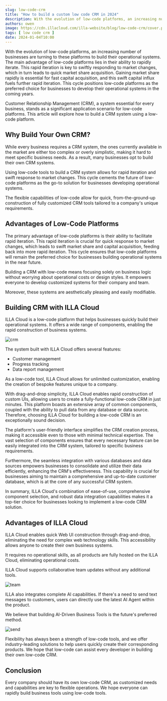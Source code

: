 ```yaml
---
slug: low-code-crm
title: "How to build a custom low code CRM in 2024"
description: With the evolution of low-code platforms, an increasing number of businesses are turning to these platforms to build their operational systems.
authors: owen
image: https://cdn.illacloud.com/illa-website/blog/low-code-crm/cover.png
tags: [ low code crm ]
date: 2024-01-04T10:00
---
```


With the evolution of low-code platforms, an increasing number of businesses are turning to these platforms to build their operational systems. The main advantage of low-code platforms lies in their ability to rapidly iterate. This rapid iteration is key to swiftly responding to market changes, which in turn leads to quick market share acquisition. Gaining market share rapidly is essential for fast capital acquisition, and this swift capital influx fuels further rapid iteration. This cycle positions low-code platforms as the preferred choice for businesses to develop their operational systems in the coming years.

Customer Relationship Management (CRM), a system essential for every business, stands as a significant application scenario for low-code platforms. This article will explore how to build a CRM system using a low-code platform.

## Why Build Your Own CRM?

While every business requires a CRM system, the ones currently available in the market are either too complex or overly simplistic, making it hard to meet specific business needs. As a result, many businesses opt to build their own CRM systems.

Using low-code tools to build a CRM system allows for rapid iteration and swift response to market changes. This cycle cements the future of low-code platforms as the go-to solution for businesses developing operational systems.

The flexible capabilities of low-code allow for quick, from-the-ground-up construction of fully customized CRM tools tailored to a company's unique requirements.

## Advantages of Low-Code Platforms

The primary advantage of low-code platforms is their ability to facilitate rapid iteration. This rapid iteration is crucial for quick response to market changes, which leads to swift market share and capital acquisition, feeding back into more rapid iteration. This cycle ensures that low-code platforms will remain the preferred choice for businesses building operational systems in the near future.

Building a CRM with low-code means focusing solely on business logic without worrying about operational costs or design styles. It empowers everyone to develop customized systems for their company and team.

Moreover, these systems are aesthetically pleasing and easily modifiable.

## Building CRM with ILLA Cloud

ILLA Cloud is a low-code platform that helps businesses quickly build their operational systems. It offers a wide range of components, enabling the rapid construction of business systems.

![crm](https://cdn.illacloud.com/illa-website/blog/low-code-crm/crm.webp)

The system built with ILLA Cloud offers several features:

- Customer management
- Progress tracking
- Data report management

As a low-code tool, ILLA Cloud allows for unlimited customization, enabling the creation of bespoke features unique to a company.

With drag-and-drop simplicity, ILLA Cloud enables rapid construction of custom UIs, allowing users to create a fully-functional low-code CRM in just minutes. This platform boasts an extensive array of common components, coupled with the ability to pull data from any database or data source. Therefore, choosing ILLA Cloud for building a low-code CRM is an exceptionally sound decision.

The platform's user-friendly interface simplifies the CRM creation process, making it accessible even to those with minimal technical expertise. The vast selection of components ensures that every necessary feature can be easily integrated into the CRM system, tailored to specific business requirements.

Furthermore, the seamless integration with various databases and data sources empowers businesses to consolidate and utilize their data efficiently, enhancing the CRM's effectiveness. This capability is crucial for businesses aiming to maintain a comprehensive and up-to-date customer database, which is at the core of any successful CRM system.

In summary, ILLA Cloud's combination of ease-of-use, comprehensive component selection, and robust data integration capabilities makes it a top-tier choice for businesses looking to implement a low-code CRM solution.

## Advantages of ILLA Cloud

ILLA Cloud enables quick Web UI construction through drag-and-drop, eliminating the need for complex web technology skills. This accessibility allows anyone to create their own business systems.

It requires no operational skills, as all products are fully hosted on the ILLA Cloud, eliminating operational costs.

ILLA Cloud supports collaborative team updates without any additional tools.

![team](https://cdn.illacloud.com/illa-website/blog/low-code-crm/team.gif)

ILLA also integrates complete AI capabilities. If there's a need to send text messages to customers, users can directly use the latest AI Agent within the product.

We believe that building AI-Driven Business Tools is the future's preferred method.

![send](https://cdn.illacloud.com/illa-website/blog/low-code-crm/send.gif)

Flexibility has always been a strength of low-code tools, and we offer industry-leading solutions to help users quickly create their corresponding products. We hope that low-code can assist every developer in building their own low-code CRM.

## Conclusion

Every company should have its own low-code CRM, as customized needs and capabilities are key to flexible operations. We hope everyone can rapidly build business tools using low-code tools.